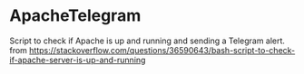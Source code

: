 # ApacheTelegram
Script to check if Apache is up and running and sending a Telegram alert.
from https://stackoverflow.com/questions/36590643/bash-script-to-check-if-apache-server-is-up-and-running
